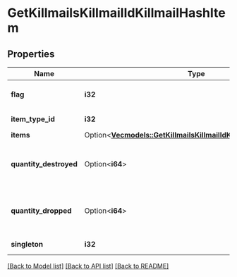 # GetKillmailsKillmailIdKillmailHashItem

## Properties

Name | Type | Description | Notes
------------ | ------------- | ------------- | -------------
**flag** | **i32** | Flag for the location of the item  | 
**item_type_id** | **i32** | item_type_id integer | 
**items** | Option<[**Vec<models::GetKillmailsKillmailIdKillmailHashItemsItem>**](get_killmails_killmail_id_killmail_hash_items_item.md)> | items array | [optional]
**quantity_destroyed** | Option<**i64**> | How many of the item were destroyed if any  | [optional]
**quantity_dropped** | Option<**i64**> | How many of the item were dropped if any  | [optional]
**singleton** | **i32** | singleton integer | 

[[Back to Model list]](../README.md#documentation-for-models) [[Back to API list]](../README.md#documentation-for-api-endpoints) [[Back to README]](../README.md)


